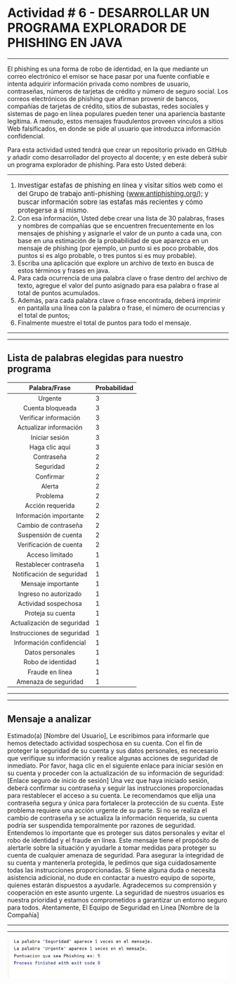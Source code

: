 # Actividad # 6 - DESARROLLAR UN PROGRAMA EXPLORADOR DE PHISHING EN JAVA

---

El phishing es una forma de robo de identidad, en la que mediante un correo electrónico el emisor se hace pasar por una fuente confiable e intenta adquirir información privada como nombres de usuario, contraseñas, números de tarjetas de crédito y número de seguro social. Los correos electrónicos de phishing que afirman provenir de bancos, compañías de tarjetas de crédito, sitios de subastas, redes sociales y sistemas de pago en línea populares pueden tener una apariencia bastante legítima. A menudo, estos mensajes fraudulentos proveen vínculos a sitios Web falsificados, en donde se pide al usuario que introduzca información confidencial.

Para esta actividad usted tendrá que crear un repositorio privado en GitHub y añadir como desarrollador del proyecto al docente; y en este deberá subir un programa explorador de phishing. Para esto Usted deberá:

---

<ol id="yui_3_17_2_1_1690559473875_46"><li><span style="font-size: 0.9375rem;">Investigar
estafas de phishing en línea y visitar sitios web como el del Grupo de trabajo
anti-phishing (</span><a href="http://www.antiphishing.org/" style="font-size: 0.9375rem; background-color: rgb(255, 255, 255);">www.antiphishing.org/</a><span style="font-size: 0.9375rem;">);
y buscar información sobre las estafas más recientes y cómo protegerse a sí
mismo.</span></li><li>Con esa
información, Usted debe crear una lista de 30 palabras, frases y nombres de
compañías que se encuentren frecuentemente en los mensajes de phishing y asignarle
el valor de un punto a cada una, con base en una estimación de la probabilidad
de que aparezca en un mensaje de phishing (por ejemplo, un punto si es poco
probable, dos puntos si es algo probable, o tres puntos si es muy probable). </li><li>Escriba una
aplicación que explore un archivo de texto en busca de estos términos y frases
en java.</li><li>Para cada
ocurrencia de una palabra clave o frase dentro del archivo de texto, agregue el
valor del punto asignado para esa palabra o frase al total de puntos acumulados.
</li><li>Además, para
cada palabra clave o frase encontrada, deberá imprimir en pantalla una línea
con la palabra o frase, el número de ocurrencias y el total de puntos; </li><li>Finalmente muestre
el total de puntos para todo el mensaje. </li></ol>

---

---

## Lista de palabras elegidas para nuestro programa 
|        Palabra/Frase         | Probabilidad |
|:----------------------------:|--------------|
|           Urgente            | 3            |
|       Cuenta bloqueada       | 3            |
|    Verificar información     | 3            |
|    Actualizar información    | 3            |
|        Iniciar sesión        | 3            |
|        Haga clic aquí        | 3            |
|          Contraseña          | 2            |
|          Seguridad           | 2            |
|          Confirmar           | 2            |
|            Alerta            | 2            |
|           Problema           | 2            |
|       Acción requerida       | 2            |
|    Información importante    | 2            |
|     Cambio de contraseña     | 2            |
|     Suspensión de cuenta     | 2            |
|    Verificación de cuenta    | 2            |
|       Acceso limitado        | 1            |
|    Restablecer contraseña    | 1            |
|  Notificación de seguridad   | 1            |
|      Mensaje importante      | 1            |
|    Ingreso no autorizado     | 1            |
|     Actividad sospechosa     | 1            |
|      Proteja su cuenta       | 1            |
|  Actualización de seguridad  | 1            |
|  Instrucciones de seguridad  | 1            |
|   Información confidencial   | 1            |
|       Datos personales       | 1            |
|      Robo de identidad       | 1            |
|       Fraude en línea        | 1            |
|     Amenaza de seguridad     | 1            |

---
---

## Mensaje a analizar 

Estimado(a) [Nombre del Usuario],
Le escribimos para informarle que hemos detectado actividad sospechosa en su cuenta. Con el fin de proteger la seguridad de su cuenta y sus datos personales, es necesario que verifique su información y realice algunas acciones de seguridad de inmediato.
Por favor, haga clic en el siguiente enlace para iniciar sesión en su cuenta y proceder con la actualización de su información de seguridad: [Enlace seguro de inicio de sesión]
Una vez que haya iniciado sesión, deberá confirmar su contraseña y seguir las instrucciones proporcionadas para restablecer el acceso a su cuenta. Le recomendamos que elija una contraseña segura y única para fortalecer la protección de su cuenta.
Este problema requiere una acción urgente de su parte. Si no se realiza el cambio de contraseña y se actualiza la información requerida, su cuenta podría ser suspendida temporalmente por razones de seguridad.
Entendemos lo importante que es proteger sus datos personales y evitar el robo de identidad y el fraude en línea. Este mensaje tiene el propósito de alertarle sobre la situación y ayudarle a tomar medidas para proteger su cuenta de cualquier amenaza de seguridad.
Para asegurar la integridad de su cuenta y mantenerla protegida, le pedimos que siga cuidadosamente todas las instrucciones proporcionadas. Si tiene alguna duda o necesita asistencia adicional, no dude en contactar a nuestro equipo de soporte, quienes estarán dispuestos a ayudarle.
Agradecemos su comprensión y cooperación en este asunto urgente. La seguridad de nuestros usuarios es nuestra prioridad y estamos comprometidos a garantizar un entorno seguro para todos.
Atentamente,
El Equipo de Seguridad en Línea
[Nombre de la Compañía]

---

---

![img_1.png](img_1.png)